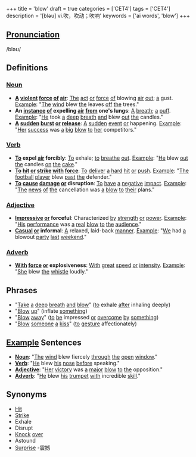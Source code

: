 +++
title = 'blow'
draft = true
categories = ['CET4']
tags = ['CET4']
description = '[bləu] vi.吹，吹动；吹响'
keywords = ['ai words', 'blow']
+++

## [Pronunciation](/en/post/pronunciation/)
/bləʊ/

## Definitions
### [Noun](/en/post/noun/)
- **[A](/en/post/a/) [violent](/en/post/violent/) [force](/en/post/force/) [of](/en/post/of/) [air](/en/post/air/)**: [The](/en/post/the/) [act](/en/post/act/) [or](/en/post/or/) [force](/en/post/force/) [of](/en/post/of/) blowing [air](/en/post/air/) [out](/en/post/out/); [a](/en/post/a/) gust. [Example](/en/post/example/): "[The](/en/post/the/) [wind](/en/post/wind/) blew [the](/en/post/the/) leaves [off](/en/post/off/) [the](/en/post/the/) trees."
- **An [instance](/en/post/instance/) [of](/en/post/of/) expelling [air](/en/post/air/) [from](/en/post/from/) one's lungs**: [A](/en/post/a/) [breath](/en/post/breath/); [a](/en/post/a/) [puff](/en/post/puff/). [Example](/en/post/example/): "[He](/en/post/he/) took [a](/en/post/a/) [deep](/en/post/deep/) [breath](/en/post/breath/) [and](/en/post/and/) blew [out](/en/post/out/) [the](/en/post/the/) candles."
- **[A](/en/post/a/) [sudden](/en/post/sudden/) [burst](/en/post/burst/) [or](/en/post/or/) [release](/en/post/release/)**: [A](/en/post/a/) [sudden](/en/post/sudden/) [event](/en/post/event/) [or](/en/post/or/) happening. [Example](/en/post/example/): "[Her](/en/post/her/) [success](/en/post/success/) was [a](/en/post/a/) [big](/en/post/big/) [blow](/en/post/blow/) [to](/en/post/to/) [her](/en/post/her/) competitors."

### [Verb](/en/post/verb/)
- **[To](/en/post/to/) expel [air](/en/post/air/) forcibly**: [To](/en/post/to/) exhale; [to](/en/post/to/) [breathe](/en/post/breathe/) [out](/en/post/out/). [Example](/en/post/example/): "[He](/en/post/he/) blew [out](/en/post/out/) [the](/en/post/the/) candles [on](/en/post/on/) [the](/en/post/the/) [cake](/en/post/cake/)."
- **[To](/en/post/to/) [hit](/en/post/hit/) [or](/en/post/or/) [strike](/en/post/strike/) [with](/en/post/with/) [force](/en/post/force/)**: [To](/en/post/to/) [deliver](/en/post/deliver/) [a](/en/post/a/) [hard](/en/post/hard/) [hit](/en/post/hit/) [or](/en/post/or/) [push](/en/post/push/). [Example](/en/post/example/): "[The](/en/post/the/) [football](/en/post/football/) [player](/en/post/player/) blew [past](/en/post/past/) [the](/en/post/the/) defender."
- **[To](/en/post/to/) [cause](/en/post/cause/) [damage](/en/post/damage/) [or](/en/post/or/) disruption**: [To](/en/post/to/) [have](/en/post/have/) [a](/en/post/a/) [negative](/en/post/negative/) [impact](/en/post/impact/). [Example](/en/post/example/): "[The](/en/post/the/) [news](/en/post/news/) [of](/en/post/of/) [the](/en/post/the/) cancellation was [a](/en/post/a/) [blow](/en/post/blow/) [to](/en/post/to/) [their](/en/post/their/) plans."

### [Adjective](/en/post/adjective/)
- **[Impressive](/en/post/impressive/) [or](/en/post/or/) forceful**: Characterized [by](/en/post/by/) [strength](/en/post/strength/) [or](/en/post/or/) [power](/en/post/power/). [Example](/en/post/example/): "[His](/en/post/his/) [performance](/en/post/performance/) was [a](/en/post/a/) [real](/en/post/real/) [blow](/en/post/blow/) [to](/en/post/to/) [the](/en/post/the/) [audience](/en/post/audience/)."
- **[Casual](/en/post/casual/) [or](/en/post/or/) informal**: [A](/en/post/a/) relaxed, laid-back [manner](/en/post/manner/). [Example](/en/post/example/): "[We](/en/post/we/) had [a](/en/post/a/) blowout [party](/en/post/party/) [last](/en/post/last/) [weekend](/en/post/weekend/)."

### [Adverb](/en/post/adverb/)
- **[With](/en/post/with/) [force](/en/post/force/) [or](/en/post/or/) explosiveness**: [With](/en/post/with/) [great](/en/post/great/) [speed](/en/post/speed/) [or](/en/post/or/) [intensity](/en/post/intensity/). [Example](/en/post/example/): "[She](/en/post/she/) blew [the](/en/post/the/) [whistle](/en/post/whistle/) loudly."

## Phrases
- "[Take](/en/post/take/) [a](/en/post/a/) [deep](/en/post/deep/) [breath](/en/post/breath/) [and](/en/post/and/) [blow](/en/post/blow/)" ([to](/en/post/to/) exhale [after](/en/post/after/) inhaling deeply)
- "[Blow](/en/post/blow/) [up](/en/post/up/)" (inflate [something](/en/post/something/))
- "[Blow](/en/post/blow/) [away](/en/post/away/)" ([to](/en/post/to/) [be](/en/post/be/) impressed [or](/en/post/or/) [overcome](/en/post/overcome/) [by](/en/post/by/) [something](/en/post/something/))
- "[Blow](/en/post/blow/) [someone](/en/post/someone/) [a](/en/post/a/) [kiss](/en/post/kiss/)" ([to](/en/post/to/) [gesture](/en/post/gesture/) affectionately)

## [Example](/en/post/example/) Sentences
- **[Noun](/en/post/noun/)**: "[The](/en/post/the/) [wind](/en/post/wind/) blew fiercely [through](/en/post/through/) [the](/en/post/the/) [open](/en/post/open/) [window](/en/post/window/)."
- **[Verb](/en/post/verb/)**: "[He](/en/post/he/) blew [his](/en/post/his/) [nose](/en/post/nose/) [before](/en/post/before/) speaking."
- **[Adjective](/en/post/adjective/)**: "[Her](/en/post/her/) [victory](/en/post/victory/) was [a](/en/post/a/) [major](/en/post/major/) [blow](/en/post/blow/) [to](/en/post/to/) [the](/en/post/the/) opposition."
- **[Adverb](/en/post/adverb/)**: "[He](/en/post/he/) blew [his](/en/post/his/) [trumpet](/en/post/trumpet/) [with](/en/post/with/) incredible [skill](/en/post/skill/)."

## Synonyms
- [Hit](/en/post/hit/)
- [Strike](/en/post/strike/)
- Exhale
- Disrupt
- [Knock](/en/post/knock/) [over](/en/post/over/)
- Astound
- [Surprise](/en/post/surprise/)
-震撼
